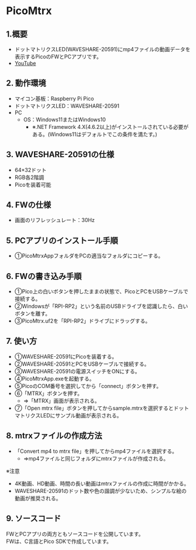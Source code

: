 # PicoMtrx

## 1.概要

- ドットマトリクスLED(WAVESHARE-20591)にmp4ファイルの動画データを表示するPicoのFWとPCアプリです。
- [YouTube](https://www.youtube.com/watch?v=Xb-uuDCgQQs)

## 2. 動作環境

- マイコン基板：Raspberry Pi Pico 
- ドットマトリクスLED：WAVESHARE-20591
- PC
  - OS：Windows11またはWindows10
    - ※.NET Framework 4.X(4.6.2以上)がインストールされている必要がある。(Windows11はデフォルトでこの条件を満たす。)
  
## 3. WAVESHARE-20591の仕様

- 64×32ドット
- RGB各2階調
- Picoを装着可能
   
## 4. FWの仕様

- 画面のリフレッシュレート：30Hz

## 5. PCアプリのインストール手順

- ①PicoMtrxAppフォルダをPCの適当なフォルダにコピーする。

## 6. FWの書き込み手順

- ①Pico上の白いボタンを押したままの状態で、PicoとPCをUSBケーブルで接続する。
- ②Windowsが「RPI-RP2」という名前のUSBドライブを認識したら、白いボタンを離す。
- ③PicoMtrx.uf2を「RPI-RP2」ドライブにドラッグする。

## 7. 使い方

- ①WAVESHARE-20591にPicoを装着する。
- ②WAVESHARE-20591とPCをUSBケーブルで接続する。
- ③WAVESHARE-20591の電源スイッチをONにする。
- ④PicoMtrxApp.exeを起動する。
- ⑤PicoのCOM番号を選択してから「connect」ボタンを押す。
- ⑥「MTRX」ボタンを押す。
  - ⇒「MTRX」画面が表示される。
- ⑦「Open mtrx file」ボタンを押してからsample.mtrxを選択するとドットマトリクスLEDにサンプル動画が表示される。

## 8. mtrxファイルの作成方法

- 「Convert mp4 to mtrx file」を押してからmp4ファイルを選択する。
  - ⇒mp4ファイルと同じフォルダにmtrxファイルが作成される。

※注意
- 4K動画、HD動画、時間の長い動画はmtrxファイルの作成に時間がかかる。
- WAVESHARE-20591のドット数や色の諧調が少ないため、シンプルな絵の動画が推奨される。

## 9. ソースコード
FWとPCアプリの両方ともソースコードを公開しています。  
FWは、C言語とPico SDKで作成しています。
